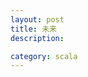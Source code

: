 ```yaml
---
layout: post
title: 未来
description: 

category: scala
---
```


[bigbully]:    http://bigbully.github.io  "bigbully"
